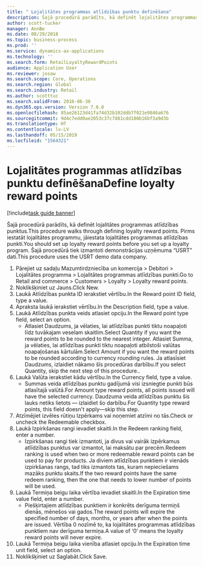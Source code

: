 ```yaml
---
title: " Lojalitātes programmas atlīdzības punktu definēšana"
description: Šajā procedūrā parādīts, kā definēt lojalitātes programmas atlīdzības punktus.
author: scott-tucker
manager: AnnBe
ms.date: 08/29/2018
ms.topic: business-process
ms.prod: ''
ms.service: dynamics-ax-applications
ms.technology: ''
ms.search.form: RetailLoyaltyRewardPoints
audience: Application User
ms.reviewer: josaw
ms.search.scope: Core, Operations
ms.search.region: Global
ms.search.industry: Retail
ms.author: scotttuc
ms.search.validFrom: 2016-06-30
ms.dyn365.ops.version: Version 7.0.0
ms.openlocfilehash: 85ae26123d41fa74d32b102ddb7f021e9846a676
ms.sourcegitcommit: 9d4c7edd0ae2053c37c7d81cdd180b16bf3a9d3b
ms.translationtype: HT
ms.contentlocale: lv-LV
ms.lasthandoff: 05/15/2019
ms.locfileid: "1564321"
---
```

# <a name="define-loyalty-reward-points"></a><span data-ttu-id="0ce4f-103"> Lojalitātes programmas atlīdzības punktu definēšana</span><span class="sxs-lookup"><span data-stu-id="0ce4f-103">Define loyalty reward points</span></span>

[!include[task guide banner](../includes/task-guide-banner.md)]

<span data-ttu-id="0ce4f-104">Šajā procedūrā parādīts, kā definēt lojalitātes programmas atlīdzības punktus.</span><span class="sxs-lookup"><span data-stu-id="0ce4f-104">This procedure walks through defining loyalty reward points.</span></span> <span data-ttu-id="0ce4f-105">Pirms iestatāt lojalitātes programmu, jāiestata lojalitātes programmas atlīdzības punkti.</span><span class="sxs-lookup"><span data-stu-id="0ce4f-105">You should set up loyalty reward points before you set up a loyalty program.</span></span> <span data-ttu-id="0ce4f-106">Šajā procedūrā tiek izmantoti demonstrācijas uzņēmuma “USRT” dati.</span><span class="sxs-lookup"><span data-stu-id="0ce4f-106">This procedure uses the USRT demo data company.</span></span>

1. <span data-ttu-id="0ce4f-107">Pārejiet uz sadaļu Mazumtirdzniecība un komercija > Debitori > Lojalitātes programma > Lojalitātes programmas atlīdzības punkti.</span><span class="sxs-lookup"><span data-stu-id="0ce4f-107">Go to Retail and commerce > Customers > Loyalty > Loyalty reward points.</span></span>
2. <span data-ttu-id="0ce4f-108">Noklikšķiniet uz Jauns.</span><span class="sxs-lookup"><span data-stu-id="0ce4f-108">Click New.</span></span>
3. <span data-ttu-id="0ce4f-109">Laukā Atlīdzības punkta ID ierakstiet vērtību.</span><span class="sxs-lookup"><span data-stu-id="0ce4f-109">In the Reward point ID field, type a value.</span></span>
4. <span data-ttu-id="0ce4f-110">Apraksta laukā ierakstiet vērtību.</span><span class="sxs-lookup"><span data-stu-id="0ce4f-110">In the Description field, type a value.</span></span>
5. <span data-ttu-id="0ce4f-111">Laukā Atlīdzības punkta veids atlasiet opciju.</span><span class="sxs-lookup"><span data-stu-id="0ce4f-111">In the Reward point type field, select an option.</span></span>
    * <span data-ttu-id="0ce4f-112">Atlasiet Daudzums, ja vēlaties, lai atlīdzības punkti tiktu noapaļoti līdz tuvākajam veselam skaitlim.</span><span class="sxs-lookup"><span data-stu-id="0ce4f-112">Select Quantity if you want the reward points to be rounded to the nearest integer.</span></span> <span data-ttu-id="0ce4f-113">Atlasiet Summa, ja vēlaties, lai atlīdzības punkti tiktu noapaļoti atbilstoši valūtas noapaļošanas kārtulām.</span><span class="sxs-lookup"><span data-stu-id="0ce4f-113">Select Amount if you want the reward points to be rounded according to currency rounding rules.</span></span> <span data-ttu-id="0ce4f-114">Ja atlasīsiet Daudzums, izlaidiet nākamo šīs procedūras darbību.</span><span class="sxs-lookup"><span data-stu-id="0ce4f-114">If you select Quantity, skip the next step of this procedure..</span></span>  
6. <span data-ttu-id="0ce4f-115">Laukā Valūta ierakstiet kādu vērtību.</span><span class="sxs-lookup"><span data-stu-id="0ce4f-115">In the Currency field, type a value.</span></span>
    * <span data-ttu-id="0ce4f-116">Summas veida atlīdzības punktu gadījumā visi izsniegtie punkti būs atlasītajā valūtā.</span><span class="sxs-lookup"><span data-stu-id="0ce4f-116">For Amount type reward points, all points issued will have the selected currency.</span></span> <span data-ttu-id="0ce4f-117">Daudzuma veida atlīdzības punktu šis lauks netiks lietots — izlaidiet šo darbību.</span><span class="sxs-lookup"><span data-stu-id="0ce4f-117">For Quantity type reward points, this field doesn't apply—skip this step.</span></span>  
7. <span data-ttu-id="0ce4f-118">Atzīmējiet izvēles rūtiņu Izpērkams vai noņemiet atzīmi no tās.</span><span class="sxs-lookup"><span data-stu-id="0ce4f-118">Check or uncheck the Redeemable checkbox.</span></span>
8. <span data-ttu-id="0ce4f-119">Laukā Izpirkšanas rangi ievadiet skaitli.</span><span class="sxs-lookup"><span data-stu-id="0ce4f-119">In the Redeem ranking field, enter a number.</span></span>
    * <span data-ttu-id="0ce4f-120">Izpirkšanas rangi tiek izmantoti, ja divus vai vairāk izpērkamus atlīdzības punktus var izmantot, lai maksātu par precēm.</span><span class="sxs-lookup"><span data-stu-id="0ce4f-120">Redeem ranking is used when two or more redeemable reward points can be used to pay for products.</span></span> <span data-ttu-id="0ce4f-121">Ja diviem atlīdzības punktiem ir vienāds izpirkšanas rangs, tad tiks izmantots tas, kuram nepieciešams mazāks punktu skaits.</span><span class="sxs-lookup"><span data-stu-id="0ce4f-121">If the two reward points have the same redeem ranking, then the one that needs to lower number of points will be used.</span></span>  
9. <span data-ttu-id="0ce4f-122">Laukā Termiņa beigu laika vērtība ievadiet skaitli.</span><span class="sxs-lookup"><span data-stu-id="0ce4f-122">In the Expiration time value field, enter a number.</span></span>
    * <span data-ttu-id="0ce4f-123">Piešķirtajiem atlīdzības punktiem ir konkrēts derīguma termiņš dienās, mēnešos vai gados.</span><span class="sxs-lookup"><span data-stu-id="0ce4f-123">The reward points will expire the specified number of days, months, or years after when the points are issued.</span></span> <span data-ttu-id="0ce4f-124">Vērtība 0 nozīmē to, ka lojalitātes programmas atlīdzības punktiem nav derīguma termiņa.</span><span class="sxs-lookup"><span data-stu-id="0ce4f-124">A value of ‘0’ means the loyalty reward points will never expire.</span></span>  
10. <span data-ttu-id="0ce4f-125">Laukā Termiņa beigu laika vienība atlasiet opciju.</span><span class="sxs-lookup"><span data-stu-id="0ce4f-125">In the Expiration time unit field, select an option.</span></span>
11. <span data-ttu-id="0ce4f-126">Noklikšķiniet uz Saglabāt.</span><span class="sxs-lookup"><span data-stu-id="0ce4f-126">Click Save.</span></span>

